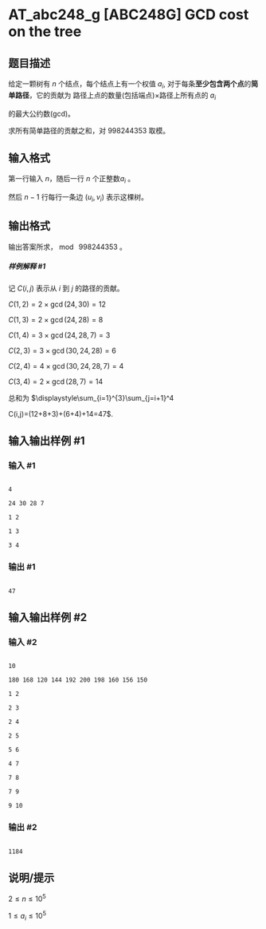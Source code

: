 # AT_abc248_g [ABC248G] GCD cost on the tree

## 题目描述

给定一颗树有 $n$ 个结点，每个结点上有一个权值 $a_i$, 对于每条**至少包含两个点**的**简单路径**，它的贡献为 路径上点的数量(包括端点)$\times$路径上所有点的 $a_i$ 
的最大公约数(gcd)。  
求所有简单路径的贡献之和，对 $998244353$ 取模。

## 输入格式

第一行输入 $n$，随后一行 $n$ 个正整数$a_i$ 。  
然后 $n-1$ 行每行一条边 $(u_i,v_i)$ 表示这棵树。

## 输出格式

输出答案所求，$\bmod \ 998244353$ 。

##### 样例解释 #1
记 $C(i,j)$ 表示从 $i$ 到 $j$ 的路径的贡献。  
$C(1,2)=2\times \gcd(24,30)=12$  
$C(1,3)=2\times \gcd(24,28)=8$  
$C(1,4)=3\times \gcd(24,28,7)=3$  
$C(2,3)=3\times \gcd(30,24,28)=6$  
$C(2,4)=4\times \gcd(30,24,28,7)=4$  
$C(3,4)=2\times \gcd(28,7)=14$  
总和为 $\displaystyle\sum_{i=1}^{3}\sum_{j=i+1}^4 
 C(i,j)=(12+8+3)+(6+4)+14=47$.

## 输入输出样例 #1

### 输入 #1

```
4
24 30 28 7
1 2
1 3
3 4
```

### 输出 #1

```
47
```

## 输入输出样例 #2

### 输入 #2

```
10
180 168 120 144 192 200 198 160 156 150
1 2
2 3
2 4
2 5
5 6
4 7
7 8
7 9
9 10
```

### 输出 #2

```
1184
```

## 说明/提示

$2 \le n \le 10^5$  
$1 \le a_i \le 10^5$